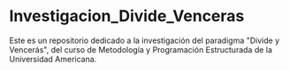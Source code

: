 # Investigacion_Divide_Venceras

Este es un repositorio dedicado a la investigación del paradigma "Divide y Vencerás",
del curso de Metodología y Programación Estructurada de la Universidad Americana.
